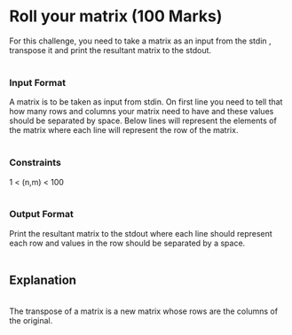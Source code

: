 
# Roll your matrix (100 Marks)<br/>
For this challenge, you need to take a matrix as an input from the stdin , transpose it and print the resultant matrix to the stdout.<br/>
<br/>

### Input Format<br/>
A matrix is to be taken as input from stdin. On first line you need to tell that how many rows and columns your matrix need to have and these values should be separated by space. Below lines will represent the elements of the matrix where each line will represent the row of the matrix.<br/>
<br/>

### Constraints<br/>
1 < (n,m) < 100<br/>
<br/>

### Output Format<br/>
Print the resultant matrix to the stdout where each line should represent each row and values in the row should be separated by a space. <br/>
<br/>

## Explanation<br/>
<br/>
The transpose of a matrix is a new matrix whose rows are the columns of the original. <br/>
